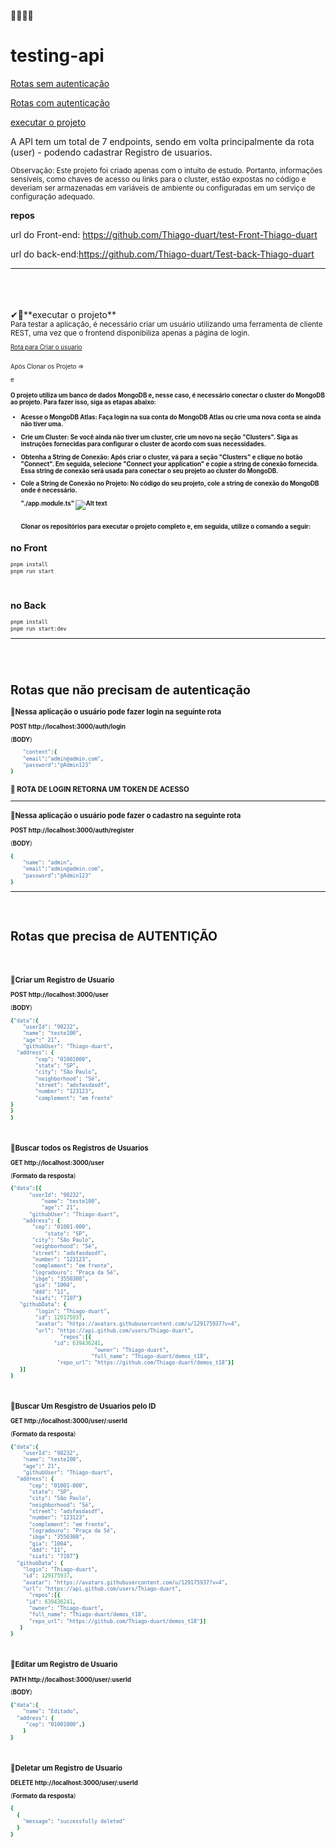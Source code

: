 🤦‍♂️🤦‍♂️

 <h1>testing-api</h1>

[Rotas sem autenticação](#one)

[Rotas com autenticação](#two)

[executar o projeto](#zero)

A API tem um total de 7 endpoints, sendo em volta principalmente da rota (user) - podendo cadastrar Registro de usuarios.

<sub>Observação: Este projeto foi criado apenas com o intuito de estudo. Portanto, informações sensíveis, como chaves de acesso ou links para o cluster, estão expostas no código e deveriam ser armazenadas em variáveis de ambiente ou configuradas em um serviço de configuração adequado.<sub/>

**repos**

url do Front-end: https://github.com/Thiago-duart/test-Front-Thiago-duart

url do back-end:https://github.com/Thiago-duart/Test-back-Thiago-duart

---

<br/>
<br/>
<br/>
<a name="executar o projeto" id="zero"></a>
✔📌**executar o projeto**
<br/>
<sub>Para testar a aplicação, é necessário criar um usuário utilizando uma ferramenta de cliente REST, uma vez que o frontend disponibiliza apenas a página de login.<sub/>

[Rota para Criar o usuario](#cad)

<br/>
Após Clonar os Projeto =>

e

<h4>O projeto utiliza um banco de dados MongoDB e, nesse caso, é necessário conectar o cluster do MongoDB ao projeto. Para fazer isso, siga as etapas abaixo:<h4/>

- Acesse o MongoDB Atlas: Faça login na sua conta do MongoDB Atlas ou crie uma nova conta se ainda não tiver uma.

- Crie um Cluster: Se você ainda não tiver um cluster, crie um novo na seção "Clusters". Siga as instruções fornecidas para configurar o cluster de acordo com suas necessidades.

- Obtenha a String de Conexão: Após criar o cluster, vá para a seção "Clusters" e clique no botão "Connect". Em seguida, selecione "Connect your application" e copie a string de conexão fornecida. Essa string de conexão será usada para conectar o seu projeto ao cluster do MongoDB.

- Cole a String de Conexão no Projeto: No código do seu projeto, cole a string de conexão do MongoDB onde é necessário.

  **"./app.module.ts"**
  ![Alt text](https://cdn.discordapp.com/attachments/649373577841344553/1156682963258458313/image.png?ex%253D6515dc74%2526is%253D65148af4%2526hm%253Dc20913b25fc6a37c770947ddec6f4bbf782d134c18dfed5afbae319a5904c957%2526)
  <br/>
  <br/>

  Clonar os repositórios para executar o projeto completo e, em seguida, utilize o comando a seguir:

## no Front

```bash
pnpm install
pnpm run start
```

<br/>

## no Back

```bash
pnpm install
pnpm run start:dev
```

---

<br/>
<br/>
<br/>
<a name="Rotas sem autenticação" id="one"></a>
 <h1>Rotas que não precisam de autenticação </h1>

### 📌Nessa aplicação o usuário pode fazer login na seguinte rota

**POST http://localhost:3000/auth/login**

<tr>

(**BODY**)

```ruby
	"content":{
	"email":"admin@admin.com",
	"password":"@Admin123"
}
```

### 🔑 ROTA DE LOGIN RETORNA UM TOKEN DE ACESSO

---

### 📌Nessa aplicação o usuário pode fazer o cadastro na seguinte rota

<a name="cad" id="cad"></a>

**POST http://localhost:3000/auth/register**

(**BODY**)

```ruby
{
	"name": "admin",
	"email":"admin@admin.com",
	"password":"@Admin123"
}
```

---

<br/>
<br/>
<a name="Rotas com autenticação" id="two"></a>
 <h1>Rotas que precisa de AUTENTIÇÃO </h1>
<br/>
<br/>

### 📌Criar um Registro de Usuario

**POST http://localhost:3000/user**

(**BODY**)

```ruby
{"data":{
    "userId": "98232",
    "name": "teste100",
    "age":" 21",
    "githubUser": "Thiago-duart",
  "address": {
	    "cep": "01001000",
	    "state": "SP",
	    "city": "São Paulo",
	    "neighborhood": "Sé",
	    "street": "adsfasdasdf",
   	    "number": "123123",
	    "complement": "em frente"
}
}
}
```

<br/>

### 📌Buscar todos os Registros de Usuarios

**GET http://localhost:3000/user**

(**Formato da resposta**)

```ruby
{"data":[{
	  "userId": "98232",
          "name": "teste100",
    	  "age":" 21",
	  "githubUser": "Thiago-duart",
    "address": {
	   "cep": "01001-000",
    	   "state": "SP",
	   "city": "São Paulo",
	   "neighborhood": "Sé",
	   "street": "adsfasdasdf",
	   "number": "123123",
   	   "complement": "em frente",
	   "logradouro": "Praça da Sé",
	   "ibge": "3550308",
	   "gia": "1004",
	   "ddd": "11",
	   "siafi": "7107"}
   "githubData": {
		"login": "Thiago-duart",
		"id": 129175937,
		"avatar": "https://avatars.githubusercontent.com/u/129175937?v=4",
		"url": "https://api.github.com/users/Thiago-duart",
                "repos":[{
			  "id": 639436241,
                           "owner": "Thiago-duart",
                          "full_name": "Thiago-duart/demos_t18",
			   "repo_url": "https://github.com/Thiago-duart/demos_t18"}]
   }]
}
```

<br/>

### 📌Buscar Um Resgistro de Usuarios pelo ID

**GET http://localhost:3000/user/:userId**

(**Formato da resposta**)

```ruby
{"data":{
	"userId": "98232",
	"name": "teste100",
	"age":" 21",
	"githubUser": "Thiago-duart",
  "address": {
	  "cep": "01001-000",
	  "state": "SP",
	  "city": "São Paulo",
	  "neighborhood": "Sé",
	  "street": "adsfasdasdf",
	  "number": "123123",
	  "complement": "em frente",
	  "logradouro": "Praça da Sé",
	  "ibge": "3550308",
	  "gia": "1004",
	  "ddd": "11",
	  "siafi": "7107"}
  "githubData": {
	"login": "Thiago-duart",
	"id": 129175937,
	"avatar": "https://avatars.githubusercontent.com/u/129175937?v=4",
	"url": "https://api.github.com/users/Thiago-duart",
      "repos":[{
	 "id": 639436241,
	  "owner": "Thiago-duart",
	  "full_name": "Thiago-duart/demos_t18",
	  "repo_url": "https://github.com/Thiago-duart/demos_t18"}]
   }
}
```

<br/>

### 📌Editar um Registro de Usuario

**PATH http://localhost:3000/user/:userId**

(**BODY**)

```ruby
{"data":{
	"name": "Editado",
  "address": {
	 "cep": "01001000",}
	}
}
```

<br/>

### 📌Deletar um Registro de Usuario

**DELETE http://localhost:3000/user/:userId**

(**Formato da resposta**)

```ruby
{
  {
    "message": "successfully deleted"
  }
}
```
